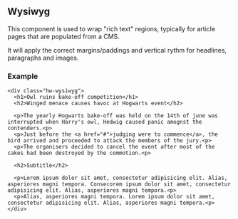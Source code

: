 ## Wysiwyg

This component is used to wrap "rich text" regions, typically for article pages that are populated from a CMS.

It will apply the correct margins/paddings and vertical rythm for headlines, paragraphs and images.

### Example

```html|span-6,plain,light
<div class="hw-wysiwyg">
  <h1>Owl ruins bake-off competition</h1>
  <h2>Winged menace causes havoc at Hogwarts event</h2>

  <p>The yearly Hogwarts bake-off was held on the 14th of june was interrupted when Harry's owl, Hedwig caused panic amognst the contenders.<p>
  <p>Just before the <a href="#">judging were to commence</a>, the bird arrived and proceeded to attack the members of the jury.<p>
  <p>The organisers decided to cancel the event after most of the cakes had been destroyed by the commotion.<p>

  <h2>Subtitle</h2>

  <p>Lorem ipsum dolor sit amet, consectetur adipisicing elit. Alias, asperiores magni tempora. Consecorem ipsum dolor sit amet, consectetur adipisicing elit. Alias, asperiores magni tempora.<p>
  <p>Alias, asperiores magni tempora. Lorem ipsum dolor sit amet, consectetur adipisicing elit. Alias, asperiores magni tempora.<p>  
</div>
```
